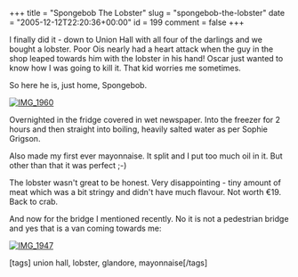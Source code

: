 +++
title = "Spongebob The Lobster"
slug = "spongebob-the-lobster"
date = "2005-12-12T22:20:36+00:00"
id = 199
comment = false
+++

I finally did it - down to Union Hall with all four of the darlings and we bought a lobster. Poor Ois nearly had a heart attack when the guy in the shop leaped towards him with the lobster in his hand! Oscar just wanted to know how I was going to kill it. That kid worries me sometimes.

So here he is, just home, Spongebob.

[![IMG_1960](http://static.flickr.com/20/72110870_fcd2cee65e_m.jpg)](http://www.flickr.com/photos/bandon1/72110870/ "Photo Sharing")

Overnighted in the fridge covered in wet newspaper. Into the freezer for 2 hours and then straight into boiling, heavily salted water as per Sophie Grigson.

Also made my first ever mayonnaise. It split and I put too much oil in it. But other than that it was perfect ;-)

The lobster wasn't great to be honest. Very disappointing - tiny amount of meat which was a bit stringy and didn't have much flavour. Not worth €19\. Back to crab.

And now for the bridge I mentioned recently. No it is not a pedestrian bridge and yes that is a van coming towards me:

[![IMG_1947](http://static.flickr.com/35/72109951_456ab00c35_m.jpg)](http://www.flickr.com/photos/bandon1/72109951/ "Photo Sharing")

[tags] union hall, lobster, glandore, mayonnaise[/tags]
